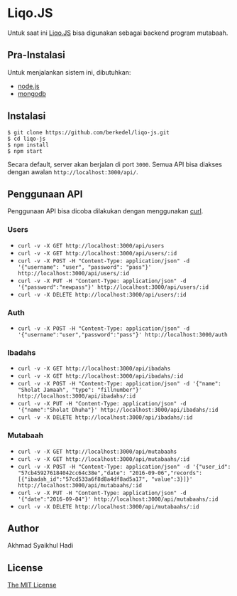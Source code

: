 # Liqo.JS

Untuk saat ini [Liqo.JS](https://github.com/berkedel/liqo-js) bisa digunakan sebagai backend program mutabaah.

## Pra-Instalasi

Untuk menjalankan sistem ini, dibutuhkan:
* [node.js](https://nodejs.org/en/)
* [mongodb](https://www.mongodb.com/)

## Instalasi

```
$ git clone https://github.com/berkedel/liqo-js.git
$ cd liqo-js
$ npm install
$ npm start
```

Secara default, server akan berjalan di port `3000`. Semua API bisa diakses dengan awalan `http://localhost:3000/api/`.

## Penggunaan API

Penggunaan API bisa dicoba dilakukan dengan menggunakan [curl](https://curl.haxx.se/).

### Users

* `curl -v -X GET http://localhost:3000/api/users`
* `curl -v -X GET http://localhost:3000/api/users/:id`
* `curl -v -X POST -H "Content-Type: application/json" -d '{"username": "user", "password": "pass"}' http://localhost:3000/api/users/:id`
* `curl -v -X PUT -H "Content-Type: application/json" -d '{"password":"newpass"}' http://localhost:3000/api/users/:id`
* `curl -v -X DELETE http://localhost:3000/api/users/:id`

### Auth

* `curl -v -X POST -H "Content-Type: application/json" -d '{"username":"user","password":"pass"}' http://localhost:3000/auth`

### Ibadahs

* `curl -v -X GET http://localhost:3000/api/ibadahs`
* `curl -v -X GET http://localhost:3000/api/ibadahs/:id`
* `curl -v -X POST -H "Content-Type: application/json" -d '{"name": "Sholat Jamaah", "type": "fillnumber"}' http://localhost:3000/api/ibadahs/:id`
* `curl -v -X PUT -H "Content-Type: application/json" -d '{"name":"Sholat Dhuha"}' http://localhost:3000/api/ibadahs/:id`
* `curl -v -X DELETE http://localhost:3000/api/ibadahs/:id`

### Mutabaah

* `curl -v -X GET http://localhost:3000/api/mutabaahs`
* `curl -v -X GET http://localhost:3000/api/mutabaahs/:id`
* `curl -v -X POST -H "Content-Type: application/json" -d '{"user_id": "57cb459276184042cc64c38e","date": "2016-09-06","records":[{"ibadah_id":"57cd533a6f8d8a4df8ad5a17", "value":3}]}' http://localhost:3000/api/mutabaahs/:id`
* `curl -v -X PUT -H "Content-Type: application/json" -d '{"date":"2016-09-04"}' http://localhost:3000/api/mutabaahs/:id`
* `curl -v -X DELETE http://localhost:3000/api/mutabaahs/:id`

## Author

Akhmad Syaikhul Hadi

## License

[The MIT License](http://opensource.org/licenses/MIT)
